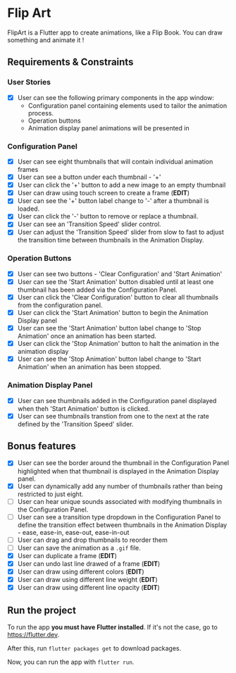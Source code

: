 # Flip Art

FlipArt is a Flutter app to create animations, like a Flip Book.
You can draw something and animate it !

## Requirements & Constraints

### User Stories

- [X] User can see the following primary components in the app window:
  - Configuration panel containing elements used to tailor the animation
    process.
  - Operation buttons
  - Animation display panel animations will be presented in

### Configuration Panel

- [X] User can see eight thumbnails that will contain individual animation frames
- [X] User can see a button under each thumbnail - '+'
- [X] User can click the '+' button to add a new image to an empty thumbnail
- [X] User can draw using touch screen to create a frame (**EDIT**)
- [X] User can see the '+' button label change to '-' after a thumbnail is loaded.
- [X] User can click the '-' button to remove or replace a thumbnail.
- [X] User can see an 'Transition Speed' slider control. 
- [X] User can adjust the 'Transition Speed' slider from slow to fast to adjust the transition time between thumbnails in the Animation Display.

### Operation Buttons

- [X] User can see two buttons - 'Clear Configuration' and 'Start Animation'
- [X] User can see the 'Start Animation' button disabled until at least one thumbnail has been added via the Configuration Panel.
- [X] User can click the 'Clear Configuration' button to clear all thumbnails from the configuration panel.
- [X] User can click the 'Start Animation' button to begin the Animation Display panel
- [X] User can see the 'Start Animation' button label change to 'Stop Animation' once an animation has been started.
- [X] User can click the 'Stop Animation' button to halt the animation in the animation display
- [X] User can see the 'Stop Animation' button label change to 'Start Animation' when an animation has been stopped.

### Animation Display Panel

- [X] User can see thumbnails added in the Configuration panel displayed when theh 'Start Animation' button is clicked.
- [X] User can see thumbnails transtion from one to the next at the rate defined by the 'Transition Speed' slider.

## Bonus features

- [X] User can see the border around the thumbnail in the Configuration Panel highlighted when that thumbnail is displayed in the Animation Display panel.
- [X] User can dynamically add any number of thumbnails rather than being restricted to just eight.
- [ ] User can hear unique sounds associated with modifying thumbnails in the Configuration Panel.
- [ ] User can see a transition type dropdown in the Configuration Panel to define the transition effect between thumbnails in the Animation Display - ease, ease-in, ease-out, ease-in-out
- [ ] User can drag and drop thumbnails to reorder them
- [ ] User can save the animation as a `.gif` file.
- [X] User can duplicate a frame (**EDIT**)
- [X] User can undo last line drawed of a frame (**EDIT**)
- [X] User can draw using different colors (**EDIT**)
- [X] User can draw using different line weight (**EDIT**)
- [X] User can draw using different line opacity (**EDIT**)

## Run the project

To run the app **you must have Flutter installed**. If it's not the case, go to <https://flutter.dev>.

After this, run `flutter packages get` to download packages.

Now, you can run the app with `flutter run`.
